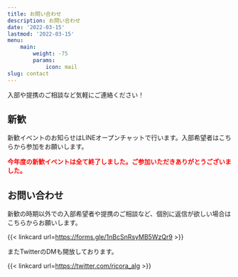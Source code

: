```yaml
---
title: お問い合わせ
description: お問い合わせ
date: '2022-03-15'
lastmod: '2022-03-15'
menu:
    main:
        weight: -75
        params:
            icon: mail
slug: contact
---
```


入部や提携のご相談など気軽にご連絡ください！

## 新歓
新歓イベントのお知らせはLINEオープンチャットで行います。入部希望者はこちらから参加をお願いします。

<span style="color: red;">**今年度の新歓イベントは全て終了しました。ご参加いただきありがとうございました。**</span>

<!--新歓の時期以外はコメントアウト-->

<!--新歓の時期はコメントアウト-->
<!--
<div style="text-align: center;">
  <img src="https://user-images.githubusercontent.com/31199032/159123432-d977552a-802d-4a66-9191-55d201ac8868.jpg" width="200" height="200" alt="LINE オープンチャット" class="shinkan-openchat-image">
</div>

{{< linkcard url=https://line.me/ti/g2/WIw4QFDRTotTV79K-Im_uKCrAIUwbU02JoFPTA >}}

見学の申し込みは以下のGoogle Formsで受け付けております。

{{< linkcard url=https://forms.gle/PmimftqCFvezi3Cs6 >}}
-->

## お問い合わせ
新歓の時期以外での入部希望者や提携のご相談など、個別に返信が欲しい場合はこちらからお願いします。

{{< linkcard url=https://forms.gle/1nBcSnRsyMB5WzQr9 >}}

またTwitterのDMも開放しております。

{{< linkcard url=https://twitter.com/ricora_alg >}}
